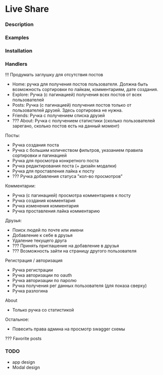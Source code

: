 # Live Share

### Description

### Examples

### Installation

### Handlers

!!! Продумать заглушку для отсутствия постов

- Home: ручка для получения постов пользователя. Должна быть возможность сортировки по лайкам, комментариям, дате создания.
- Explore: Ручка (с пагинацией) получения всех постов от всех пользователей
- Posts: Ручка (с пагинацией) получения постов только от пользователей друзей. Здесь сортировка не нужна.
- Friends: Ручка с получением списка друзей
- ??? About: Ручка с получением статистики (сколько пользователей зарегано, сколько постов есть на данный момент)

Посты:

- Ручка создания поста
- Ручка с большим количеством фильтров, указанием правила сортировки и пагинацией
- Ручка для просмотра конкретного поста
- Ручка редактирования поста (+ дизайн модалки)
- Ручка для проставления лайка к посту
- ??? Ручка добавления статуса "кол-во просмотров"

Комментарии:

- Ручка (с пагинацией) просмотра комментариев к посту
- Ручка создания комментария
- Ручка изменения комментария
- Ручка проставления лайка комментарию

Друзья:

- Поиск людей по почте или имени
- Добавление к себе в друзья
- Удаление текущего друга
- ??? Принять приглашение на добавление в друзья
- ??? Возможность зайти на страницу другого пользователя

Регистрация / авторизация

- Ручка регистрации
- Ручка авторизации по oauth
- Ручка авторизации по паролю
- Ручка получения рег данных пользователя (для показа сверху)
- Ручка разлогина

About

- Только ручка со статистикой

Остальное:

- Повесить права админа на просмотр swagger схемы

??? Favorite posts

### TODO

- app design
- Modal design
